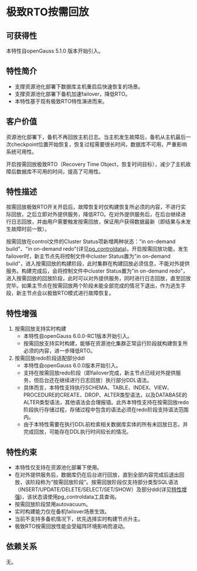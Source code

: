 # 极致RTO按需回放

## 可获得性

本特性自openGauss 5.1.0 版本开始引入。

## 特性简介

-   支撑资源池化部署下数据库主机重启后快速恢复的场景。
-   支撑资源池化部署下备机加速failover，降低RTO。
-   本特性基于现有极致RTO特性演进而来。

## 客户价值

资源池化部署下，备机不再回放主机日志。当主机发生故障后，备机从主机最后一次checkpoint位置开始恢复，恢复过程需要很长时间，数据库不可用，严重影响系统可用性。

开启按需回放极致RTO（Recovery Time Object，恢复时间目标），减少了主机故障后数据库不可用的时间，提高了可用性。

## 特性描述

按需回放极致RTO开关开启后，故障恢复时仅构建恢复所必须的内容，不进行实际回放，之后立即对外提供服务，降低RTO。在对外提供服务后，在后台继续进行日志回放，并由用户需要触发按需回放，保证用户获得数据最新（即结果与未发生故障时前一致）。

按需回放在control文件的Cluster Status项新增两种状态："in on-demand build"、"in on-demand redo"(详见[pg_controldata](../ToolandCommandReference/pg_controldata.md))。开启按需回放功能，发生failover时，新主节点先将控制文件中cluster Status置为"in on-demand build"，进入按需回放的构建阶段，此时集群在构建回放必须信息，不能对外提供服务。构建完成后，会将控制文件中cluster Status置为"in on-demand redo"，进入按需回放的回放阶段，此时可以对外提供服务，同时进行日志回放，直至回放完毕。如果主节点在按需回放两个阶段未能全部完成的情况下退出，作为逃生手段，新主节点会以极致RTO模式进行故障恢复。

## 特性增强

1. 按需回放支持实时构建
   -  本特性自openGauss 6.0.0-RC1版本开始引入。
   -  按需回放支持实时构建，能够在资源池化集群正常运行阶段就构建恢复所必须的内容，进一步降低RTO。
2. 按需回放redo阶段适配部分ddl
   -  本特性自openGauss 6.0.0版本开始引入。
   -  支持在按需回放redo阶段（即failover完成，新主节点已经对外提供服务，但后台还在继续进行日志回放）执行部分DDL语法。
   -  具体而言，本特性支持执行SCHEMA、TABLE、INDEX、VIEW、PROCEDURE的CREATE、DROP、ALTER类型语法，以及DATABASE的ALTER类型语法，其他语法会合理报错。此外本特性支持在按需回放redo阶段执行存储过程，存储过程中包含的语法必须在redo阶段支持语法范围内。
   -  由于本特性需要在执行DDL前检索相关数据库实体的所有未回放日志，并完成回放，可能存在DDL执行时间较长的情况。

## 特性约束

-   本特性仅支持在资源池化部署下使用。
-   在对外提供服务后，数据库仍在后台进行回放，直到全部内容完成后退出回放，该阶段称为“按需回放阶段”。按需回放阶段仅支持部分类型SQL语法（INSERT/UPDATE/DELETE/SELECT/SET/SHOW）及部分ddl(详见[特性增强](../AboutopenGauss/极致RTO按需回放.md#特性增强))，该状态请使用pg_controldata工具查询。
-   按需回放阶段禁用autovacuum。
-   实时构建能力仅在备机failover场景生效。
-   当前不支持多备机情况下，优先选择实时构建节点升主。
-   极致RTO按需回放性能会受磁阵环境影响而波动。

## 依赖关系

无。

